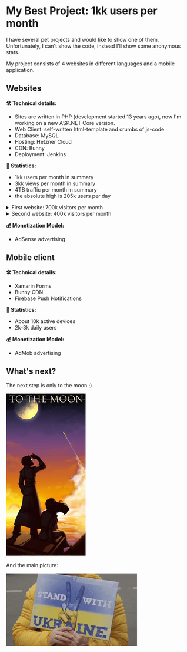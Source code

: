 # My Best Project: 1kk users per month

I have several pet projects and would like to show one of them. Unfortunately, I can't show the code, instead I'll show some anonymous stats.

My project consists of 4 websites in different languages and a mobile application.

<h2>Websites</h2>

**🛠️ Technical details:**
- Sites are written in PHP (development started 13 years ago), now I'm working on a new ASP.NET Core version.
- Web Client: self-written html-template and crumbs of js-code
- Database: MySQL
- Hosting: Hetzner Cloud
- CDN: Bunny
- Deployment: Jenkins

**<p>🚀 Statistics:</p>**
- 1kk users per month in summary
- 3kk views per month in summary
- 4TB traffic per month in summary
- the absolute high is 205k users per day

<details>
<summary>First website: 700k visitors per month</summary>  
<img src="/res/web-first.jpg" height="200" />  
</details>

<details>
<summary>Second website: 400k visitors per month</summary>  
<img src="/res/web-second.jpg" height="200" />  
</details>

**💰 Monetization Model:**
-  AdSense advertising

<h2>Mobile client</h2>

**🛠️ Technical details:**
- Xamarin Forms
- Bunny CDN
- Firebase Push Notifications

**🚀 Statistics:**
- About 10k active devices
- 2k-3k daily users

**💰 Monetization Model:**
- AdMob advertising

<h2>What's next?</h2>
<p>The next step is only to the moon ;)</p>
<img src="/res/to-the-moon.jpg" height="440" width="216" />

<p>And the main picture:</p>
<img src="https://github.com/drlivsi/HandMadeNews/raw/main/res/StandWithUkraine.jpg" />
